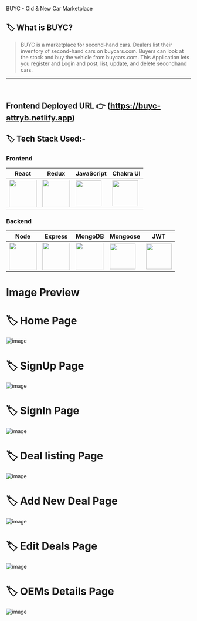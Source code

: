 BUYC - Old & New Car Marketplace

## 🏷️ What is BUYC?

> BUYC is a marketplace for second-hand cars. Dealers list their inventory of second-hand cars on buycars.com. Buyers can look at the stock and buy the vehicle from buycars.com.
This Application lets you register and Login and post, list, update, and delete secondhand cars.
---

<br/>

## **Frontend Deployed URL** 👉 (https://buyc-attryb.netlify.app)


## 🏷️ Tech Stack Used:-

### Frontend

| React                                                                                                                                                                                                                                                                                                                                                        | Redux                                                                                                                                                                                                                                                                                                                                                        | JavaScript                                                                                                                    | Chakra UI                                                                                                                     |
| ------------------------------------------------------------------------------------------------------------------------------ | ------------------------------------------------------------------------------------------------------------------------------ | ------------------------------------------------------------------------------------------------------------------------------ | ------------------------------------------------------------------------------------------------------------------------------ |
| <img width="75px" src="https://user-images.githubusercontent.com/25181517/183897015-94a058a6-b86e-4e42-a37f-bf92061753e5.png">  | <img width="75px" src="https://lerablog.org/wp-content/uploads/2019/07/REDUX-LOGO-1014x1024.png">  | <img width="70px" src="https://user-images.githubusercontent.com/25181517/117447155-6a868a00-af3d-11eb-9cfe-245df15c9f3f.png"> | <img width="70px" src="https://pbs.twimg.com/profile_images/1244925541448286208/rzylUjaf_400x400.jpg"> |

### Backend

| Node                                                                                                                                                                                                                                                                                                                                                        | Express                                                                                                                           | MongoDB                                                                                                                            | Mongoose                                                                                                                    | JWT                                                                                                                     |
| ------------------------------------------------------------------------------------------------------------------------------ | ------------------------------------------------------------------------------------------------------------------------------ | ------------------------------------------------------------------------------------------------------------------------------ | ------------------------------------------------------------------------------------------------------------------------------ | ------------------------------------------------------------------------------------------------------------------------------ |
| <img width="75px" src="https://img.icons8.com/color/256/nodejs.png">  | <img width="75px" src="https://img.icons8.com/ios/256/express-js.png"> | <img width="75px" src="https://img.icons8.com/external-tal-revivo-shadow-tal-revivo/256/external-mongodb-a-cross-platform-document-oriented-database-program-logo-shadow-tal-revivo.png"> | <img width="70px" src="https://img.icons8.com/color/256/mongoose.png"> | <img width="70px" src="https://seeklogo.com/images/J/json-web-tokens-jwt-io-logo-C003DEC47A-seeklogo.com.png"> |

#  Image Preview

# 🏷️ Home Page

![image](https://github.com/Ajay84sia/Attryb_Assignment/assets/98752820/51191f8c-f089-4511-9c72-8609487406ce)

# 🏷️ SignUp Page

![image](https://github.com/Ajay84sia/Attryb_Assignment/assets/98752820/c61eda63-97be-414e-a577-fae12c2f2579)

# 🏷️ SignIn Page

![image](https://github.com/Ajay84sia/Attryb_Assignment/assets/98752820/fcf56add-dbee-4c45-ac8b-98a305e66451)

# 🏷️ Deal listing Page

![image](https://github.com/Ajay84sia/Attryb_Assignment/assets/98752820/2f44d2b8-9d0a-49c9-9749-b86430ef2205)


# 🏷️ Add New Deal Page

![image](https://github.com/Ajay84sia/Attryb_Assignment/assets/98752820/e00fbe05-1a47-4980-804f-04ab239f11d9)


# 🏷️ Edit Deals Page

![image](https://github.com/Ajay84sia/Attryb_Assignment/assets/98752820/4e106923-7d26-4f16-ae5e-716fc9f72ed8)


# 🏷️ OEMs Details Page

![image](https://github.com/Ajay84sia/Attryb_Assignment/assets/98752820/f108bdf0-d561-4733-a88d-d4e6bc390944)


